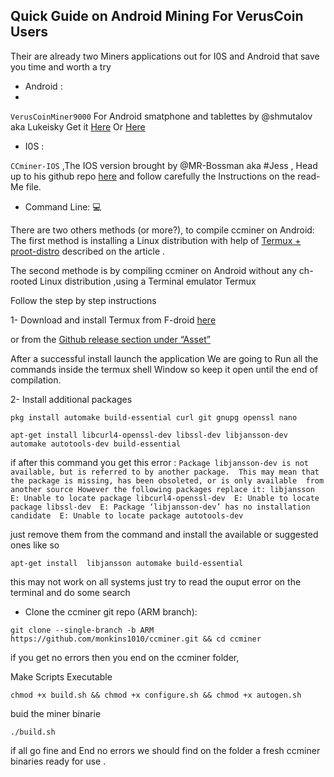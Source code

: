 ## Quick Guide on Android Mining For VerusCoin Users


Their are already two Miners applications out for I0S and Android that save you time and worth a try

- Android :
- 
`VerusCoinMiner9000` For Android smatphone and tablettes by @shmutalov aka Lukeisky Get it [Here](https://docs.verus.io/economy/start-mining.html#mobile) 
Or [Here](https://github.com/shmutalov/VerusMiner9000/releases)


- I0S :
 
`CCminer-IOS` ,The IOS version brought by @MR-Bossman aka #Jess , Head up to  his github repo [here](https://github.com/Mr-Bossman/CCminer-IOS/releases) and follow carefully the Instructions on the read-Me file.

- Command Line: 💻
 
There are two others methods (or more?), to compile ccminer on Android: The first method is installing a Linux distribution with help of [Termux + proot-distro](https://medium.com/veruscoin/mining-veruscoin-on-smartphone-208dbb06905f) described on the article .

The second methode is by compiling ccminer on Android  without any ch-rooted Linux distribution ,using a Terminal emulator Termux

Follow the step by step instructions

1- Download and install Termux from F-droid [here](https://f-droid.org/packages/com.termux/)

or from the [Github release section under “Asset”](https://github.com/termux/termux-app/releases)

After a successful install launch the application We are going to Run all the commands inside the termux shell Window so keep it open until the end of compilation.

2- Install additional packages

  ```shell
  pkg install automake build-essential curl git gnupg openssl nano
  ```
 ```shell
apt-get install libcurl4-openssl-dev libssl-dev libjansson-dev
automake autotools-dev build-essential
```

if after this command you get this error :
`Package libjansson-dev is not available, but is referred to by another package. 
 This may mean that the package is missing, has been obsoleted, or is only available 
 from another source However the following packages replace it: libjansson 
 E: Unable to locate package libcurl4-openssl-dev 
 E: Unable to locate package libssl-dev 
 E: Package ‘libjansson-dev’ has no installation candidate 
 E: Unable to locate package autotools-dev`

just remove them from the command and install the available or suggested ones like so

```shell
apt-get install  libjansson automake build-essential
```
this may not work on all systems just try to read the ouput error on the terminal and do some search

- Clone the ccminer git repo (ARM branch):

```shell
git clone --single-branch -b ARM https://github.com/monkins1010/ccminer.git && cd ccminer
```
if you get no errors then you end on the ccminer folder,

Make Scripts Executable

```shell
chmod +x build.sh && chmod +x configure.sh && chmod +x autogen.sh
```

buid the miner binarie

```shell
./build.sh
```
if all go fine and End no errors we should find on the folder a fresh ccminer binaries ready for use .
